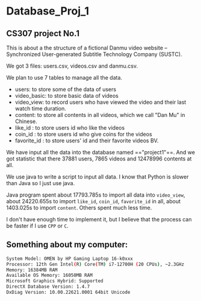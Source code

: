 # Database_Proj_1
## CS307 project No.1

This is about a the structure of a fictional Danmu video website – Synchronized User-generated Subtitle Technology Company (SUSTC).



We got 3 files: users.csv, videos.csv and danmu.csv.



We plan to use 7 tables to manage all the data.
- users: to store some of the data of users
- video_basic: to store basic data of videos
- video_view: to record users who have viewed the video and their last watch time duration.
- content: to store all contents in all videos, which we call "Dan Mu" in Chinese.
- like_id : to store users id who like the videos
- coin_id : to store users id who give coins for the videos
- favorite_id : to store users' id and their favorite videos BV.



We have input all the data into the database named =="project1"==. And we got statistic that there 37881 users, 7865 videos and 12478996 contents at all.

We use java to write a script to input all data. I know that Python is slower than Java so I just use java.

Java program spent about 17793.785s to import all data into ```video_view```, about 24220.655s to import ```like_id```, ```coin_id```, ```favorite_id``` in all, about 1403.025s to import ```content```.
Others spent much less time.

I don't have enough time to implement it, but I believe that the process can be faster if I use ```CPP``` or ```C```.

## Something about my computer:
```bash
System Model: OMEN by HP Gaming Laptop 16-k0xxx
Processor: 12th Gen Intel(R) Core(TM) i7-12700H (20 CPUs), ~2.3GHz
Memory: 16384MB RAM
Available OS Memory: 16050MB RAM
Microsoft Graphics Hybrid: Supported
DirectX Database Version: 1.4.7
DxDiag Version: 10.00.22621.0001 64bit Unicode
```
